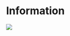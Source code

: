 # Information
<img src="![LimeProfile](https://github.com/Lime-0/Lime-0/assets/173982650/bbe0ac78-b531-4627-bb36-a1f360e2b464)">

